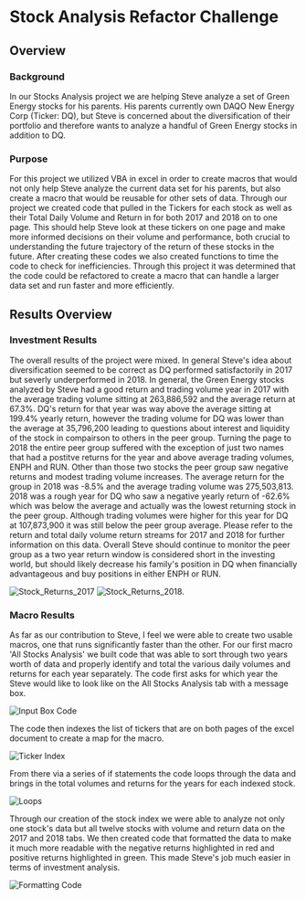 # Stock Analysis Refactor Challenge
## Overview
### Background 
In our Stocks Analysis project we are helping Steve analyze a set of Green Energy stocks for his parents. His parents currently own DAQO New Energy Corp (Ticker: DQ), but Steve is concerned about the diversification of their portfolio and therefore wants to analyze a handful of Green Energy stocks in addition to DQ. 
### Purpose
For this project we utilized VBA in excel in order to create macros that would not only help Steve analyze the current data set for his parents, but also create a macro that would be reusable for other sets of data. Through our project we created code that pulled in the Tickers for each stock as well as their Total Daily Volume and Return in for both 2017 and 2018 on to one page. This should help Steve look at these tickers on one page and make more informed decisions on their volume and performance, both crucial to understanding the future trajectory of the return of these stocks in the future. After creating these codes we also created functions to time the code to check for inefficiencies. Through this project it was determined that the code could be refactored to create a macro that can handle a larger data set and run faster and more efficiently. 
## Results Overview
### Investment Results
The overall results of the project were mixed. In general Steve's idea about diversification seemed to be correct as DQ performed satisfactorily in 2017 but severly underperformed in 2018. In general, the Green Energy stocks analyzed by Steve had a good return and trading volume year in 2017 with the average trading volume sitting at 263,886,592 and the average return at 67.3%. DQ's return for that year was way above the average sitting at 199.4% yearly return, however the trading volume for DQ was lower than the average at 35,796,200 leading to questions about interest and liquidity of the stock in compairson to others in the peer group. Turning the page to 2018 the entire peer group suffered with the exception of just two names that had a postitve returns for the year and above average trading volumes, ENPH and RUN. Other than those two stocks the peer group saw negative returns and modest trading volume increases. The average return for the group in 2018 was -8.5% and the average trading volume was 275,503,813. 2018 was a rough year for DQ who saw a negative yearly return of -62.6% which was below the average and actually was the lowest returning stock in the peer group. Although trading volumes were higher for this year for DQ at 107,873,900 it was still below the peer group average. Please refer to the return and total daily volume return streams for 2017 and 2018 for further information on this data. Overall Steve should continue to monitor the peer group as a two year return window is considered short in the investing world, but should likely decrease his family's position in DQ when financially advantageous and buy positions in either ENPH or RUN. 

![Stock_Returns_2017](https://user-images.githubusercontent.com/99626046/158082560-85c19dff-5437-4573-88e2-225d4c44807f.PNG)
![Stock_Returns_2018](https://user-images.githubusercontent.com/99626046/158082567-9295d1e9-ec4c-4597-8d7f-45fb3d72f5f1.PNG). 

### Macro Results
As far as our contribution to Steve, I feel we were able to create two usable macros, one that runs significantly faster than the other. For our first macro 'All Stocks Analysis' we built code that was able to sort through two years worth of data and properly identify and total the various daily volumes and returns for each year separately. The code first asks for which year the Steve would like to look like on the All Stocks Analysis tab with a message box.

![Input Box Code](https://user-images.githubusercontent.com/99626046/158083611-73d5d0f7-aec3-4249-bc18-c69383df4d04.PNG)

The code then indexes the list of tickers that are on both pages of the excel document to create a map for the macro. 

![Ticker Index](https://user-images.githubusercontent.com/99626046/158083644-453116a5-4262-4f0c-92b0-597cf4f2c4a6.PNG)

From there via a series of if statements the code loops through the data and brings in the total volumes and returns for the years for each indexed stock. 

![Loops](https://user-images.githubusercontent.com/99626046/158083806-ab722454-3a58-4770-85e1-d188a65eb1f4.PNG)

Through our creation of the stock index we were able to analyze not only one stock's data but all twelve stocks with volume and return data on the 2017 and 2018 tabs. We then created code that formatted the data to make it much more readable with the negative returns highlighted in red and positive returns highlighted in green. This made Steve's job much easier in terms of investment analysis. 

![Formatting Code](https://user-images.githubusercontent.com/99626046/158083677-74560594-6a25-4b07-a8c9-0e263bbbe853.PNG)
